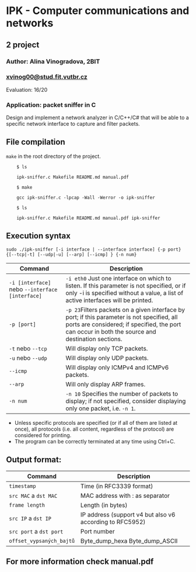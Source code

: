 # IPK - Computer communications and networks
## 2 project
### Author: Alina Vinogradova, 2BIT
### [xvinog00@stud.fit.vutbr.cz](mailto:xvinog00@stud.fit.vutbr.cz)

Evaluation: 16/20

### Application: packet sniffer in C
Design and implement a network analyzer in C/C++/C# that will be able to
a specific network interface to capture and filter packets.

## File compilation
`make` in the root directory of the project.
```
    $ ls
    
    ipk-sniffer.c Makefile README.md manual.pdf
    
    $ make
    
    gcc ipk-sniffer.c -lpcap -Wall -Werror -o ipk-sniffer
    
    $ ls
     
    ipk-sniffer.c Makefile README.md manual.pdf ipk-sniffer
```

## Execution syntax
`sudo ./ipk-sniffer [-i interface | --interface interface] {-p port} {[--tcp|-t] [--udp|-u] [--arp] [--icmp] } {-n num}`

| Command                                         | Description                                                                                                                                                                                      |
|-------------------------------------------------|--------------------------------------------------------------------------------------------------------------------------------------------------------------------------------------------------|
| `-i [interface]` nebo `--interface [interface]` | `-i eth0` Just one interface on which to listen. If this parameter is not specified, or if only -i is specified without a value, a list of active interfaces will be printed.                    |
| `-p [port]`                                     | `-p 23`Filters packets on a given interface by port; if this parameter is not specified, all ports are considered; if specified, the port can occur in both the source and destination sections. |
| `-t` nebo `--tcp`                               | Will display only TCP packets.                                                                                                                                                                   |
| `-u` nebo `--udp`                               | Will display only UDP packets.                                                                                                                                                                   |
| `--icmp`                                        | Will display only ICMPv4 and ICMPv6 packets.                                                                                                                                                     |
| `--arp`                                         | Will only display ARP frames.                                                                                                                                                                    |
| `-n num`                                        | `-n 10` Specifies the number of packets to display; if not specified, consider displaying only one packet, i.e. `-n 1`. |

- Unless specific protocols are specified (or if all of them are listed at once), all protocols (i.e. all content, regardless of the protocol) are considered for printing.
- The program can be correctly terminated at any time using Ctrl+C.

## Output format:
| Command | Description                                              |
| --- |----------------------------------------------------------|
| `timestamp` | Time (in RFC3339 format)                                 |
| `src MAC` a `dst MAC` | MAC address with : as separator                          |
| `frame length` | Length (in bytes)                                        |
| `src IP` a `dst IP`| IP address (support v4 but also v6 according to RFC5952) |
| `src port` a `dst port` | Port number                                              |
| `offset_vypsaných_bajtů` | Byte_dump_hexa Byte_dump_ASCII                     |

## For more information check manual.pdf
